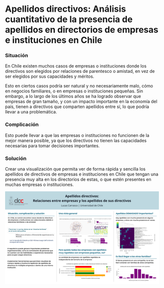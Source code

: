 # Apellidos directivos: Análisis cuantitativo de la presencia de apellidos en directorios de empresas e instituciones en Chile


### Situación

En Chile existen muchos casos de empresas o instituciones donde los directivos son elegidos por relaciones de parentesco o amistad, en vez de ser elegidos por sus capacidades y méritos.

Esto en ciertos casos podría ser natural y no necesariamente malo, cómo en negocios familiares, o en empresas o instituciones pequeñas. Sin embargo, a lo largo de los últimos años se ha logrado observar que empresas de gran tamaño, y con un impacto importante en la economía del país, tienen a directivos que comparten apellidos entre sí, lo que podría llevar a una problemática.

### Complicación

Esto puede llevar a que las empresas o instituciones no funcionen de la mejor manera posible, ya que los directivos no tienen las capacidades necesarias para tomar decisiones importantes.

### Solución

Crear una visualización que permita ver de forma rápida y sencilla los apellidos de directivos de empresas e instituciones en Chile que tengan una presencia muy alta en los directorios de estas, o que estén presentes en muchas empresas o instituciones.

![Poster](poster.png)
